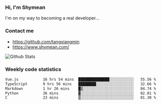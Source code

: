 ### Hi, I'm Shymean

I'm on my way to becoming a real developer...

### Contact me

- <https://github.com/tangxiangmin>
- <https://www.shymean.com/>

![Github Stats](https://github-readme-stats.vercel.app/api?username=tangxiangmin&show_icons=true&theme=dark)


###  Weekly code statistics

<!--START_SECTION:waka-->

```txt
Vue.js           16 hrs 54 mins  ██████████████░░░░░░░░░░░   55.56 %
TypeScript       9 hrs 56 mins   ████████░░░░░░░░░░░░░░░░░   32.66 %
Markdown         1 hr 26 mins    █▒░░░░░░░░░░░░░░░░░░░░░░░   04.74 %
Python           36 mins         ▓░░░░░░░░░░░░░░░░░░░░░░░░   02.01 %
C                23 mins         ▒░░░░░░░░░░░░░░░░░░░░░░░░   01.30 %
```

<!--END_SECTION:waka-->